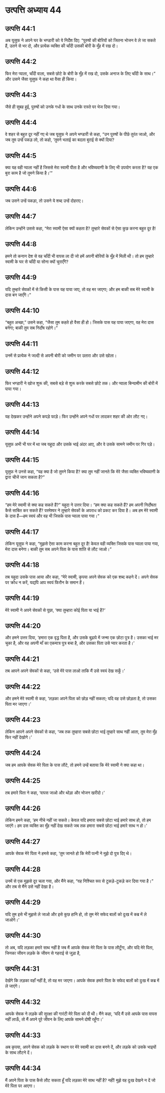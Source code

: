 # उत्पत्ति अध्याय 44

## उत्पत्ति 44:1
अब यूसुफ ने अपने घर के भण्डारी को ये निर्देश दिए: “पुरुषों की बोरियों को जितना भोजन वे ले जा सकते हैं, उतने से भर दो, और प्रत्येक व्यक्ति की चाँदी उसकी बोरी के मुँह में रख दो।

## उत्पत्ति 44:2
फिर मेरा प्याला, चाँदी वाला, सबसे छोटे के बोरी के मुँह में रख दो, उसके अनाज के लिए चाँदी के साथ।” और उसने जैसा यूसुफ ने कहा था वैसा ही किया।

## उत्पत्ति 44:3
जैसे ही सुबह हुई, पुरुषों को उनके गधों के साथ उनके रास्ते पर भेज दिया गया।

## उत्पत्ति 44:4
वे शहर से बहुत दूर नहीं गए थे जब यूसुफ ने अपने भण्डारी से कहा, “उन पुरुषों के पीछे तुरंत जाओ, और जब तुम उन्हें पकड़ लो, तो कहो, ‘तुमने भलाई का बदला बुराई से क्यों दिया?

## उत्पत्ति 44:5
क्या यह वही प्याला नहीं है जिससे मेरा स्वामी पीता है और भविष्यवाणी के लिए भी उपयोग करता है? यह एक बुरा काम है जो तुमने किया है।’”

## उत्पत्ति 44:6
जब उसने उन्हें पकड़ा, तो उसने ये शब्द उन्हें दोहराए।

## उत्पत्ति 44:7
लेकिन उन्होंने उससे कहा, “मेरा स्वामी ऐसा क्यों कहता है? तुम्हारे सेवकों से ऐसा कुछ करना बहुत दूर है!

## उत्पत्ति 44:8
हमने तो कनान देश से वह चाँदी भी वापस ला दी जो हमें अपनी बोरियों के मुँह में मिली थी। तो हम तुम्हारे स्वामी के घर से चाँदी या सोना क्यों चुराएँगे?

## उत्पत्ति 44:9
यदि तुम्हारे सेवकों में से किसी के पास यह पाया जाए, तो वह मर जाएगा; और हम बाकी सब मेरे स्वामी के दास बन जाएँगे।”

## उत्पत्ति 44:10
“बहुत अच्छा,” उसने कहा, “जैसा तुम कहते हो वैसा ही हो। जिसके पास यह पाया जाएगा, वह मेरा दास बनेगा; बाकी तुम सब निर्दोष रहोगे।”

## उत्पत्ति 44:11
उनमें से प्रत्येक ने जल्दी से अपनी बोरी को जमीन पर उतारा और उसे खोला।

## उत्पत्ति 44:12
फिर भण्डारी ने खोज शुरू की, सबसे बड़े से शुरू करके सबसे छोटे तक। और प्याला बिन्यामीन की बोरी में पाया गया।

## उत्पत्ति 44:13
यह देखकर उन्होंने अपने कपड़े फाड़े। फिर उन्होंने अपने गधों पर लादकर शहर की ओर लौट गए।

## उत्पत्ति 44:14
यूसुफ अभी भी घर में था जब यहूदा और उसके भाई अंदर आए, और वे उसके सामने जमीन पर गिर पड़े।

## उत्पत्ति 44:15
यूसुफ ने उनसे कहा, “यह क्या है जो तुमने किया है? क्या तुम नहीं जानते कि मेरे जैसा व्यक्ति भविष्यवाणी के द्वारा चीजें जान सकता है?”

## उत्पत्ति 44:16
“हम मेरे स्वामी से क्या कह सकते हैं?” यहूदा ने उत्तर दिया। “हम क्या कह सकते हैं? हम अपनी निर्दोषता कैसे साबित कर सकते हैं? परमेश्वर ने तुम्हारे सेवकों के अपराध को प्रकट कर दिया है। अब हम मेरे स्वामी के दास हैं—हम स्वयं और वह भी जिसके पास प्याला पाया गया।”

## उत्पत्ति 44:17
लेकिन यूसुफ ने कहा, “मुझसे ऐसा काम करना बहुत दूर है! केवल वही व्यक्ति जिसके पास प्याला पाया गया, मेरा दास बनेगा। बाकी तुम सब अपने पिता के पास शांति से लौट जाओ।”

## उत्पत्ति 44:18
तब यहूदा उसके पास आया और कहा, “मेरे स्वामी, कृपया अपने सेवक को एक शब्द कहने दें। अपने सेवक पर क्रोध न करें, यद्यपि आप स्वयं फिरौन के समान हैं।

## उत्पत्ति 44:19
मेरे स्वामी ने अपने सेवकों से पूछा, ‘क्या तुम्हारा कोई पिता या भाई है?’

## उत्पत्ति 44:20
और हमने उत्तर दिया, ‘हमारा एक वृद्ध पिता है, और उसके बुढ़ापे में जन्मा एक छोटा पुत्र है। उसका भाई मर चुका है, और वह अपनी माँ का एकमात्र पुत्र बचा है, और उसका पिता उसे प्यार करता है।’

## उत्पत्ति 44:21
तब आपने अपने सेवकों से कहा, ‘उसे मेरे पास लाओ ताकि मैं उसे स्वयं देख सकूँ।’

## उत्पत्ति 44:22
और हमने मेरे स्वामी से कहा, ‘लड़का अपने पिता को छोड़ नहीं सकता; यदि वह उसे छोड़ता है, तो उसका पिता मर जाएगा।’

## उत्पत्ति 44:23
लेकिन आपने अपने सेवकों से कहा, ‘जब तक तुम्हारा सबसे छोटा भाई तुम्हारे साथ नहीं आता, तुम मेरा मुँह फिर नहीं देखोगे।’

## उत्पत्ति 44:24
जब हम आपके सेवक मेरे पिता के पास लौटे, तो हमने उन्हें बताया कि मेरे स्वामी ने क्या कहा था।

## उत्पत्ति 44:25
तब हमारे पिता ने कहा, ‘वापस जाओ और थोड़ा और भोजन खरीदो।’

## उत्पत्ति 44:26
लेकिन हमने कहा, ‘हम नीचे नहीं जा सकते। केवल यदि हमारा सबसे छोटा भाई हमारे साथ हो, तो हम जाएंगे। हम उस व्यक्ति का मुँह नहीं देख सकते जब तक हमारा सबसे छोटा भाई हमारे साथ न हो।’

## उत्पत्ति 44:27
आपके सेवक मेरे पिता ने हमसे कहा, ‘तुम जानते हो कि मेरी पत्नी ने मुझे दो पुत्र दिए थे।

## उत्पत्ति 44:28
उनमें से एक मुझसे दूर चला गया, और मैंने कहा, “वह निश्चित रूप से टुकड़े-टुकड़े कर दिया गया है।” और तब से मैंने उसे नहीं देखा है।

## उत्पत्ति 44:29
यदि तुम इसे भी मुझसे ले जाओ और इसे कुछ हानि हो, तो तुम मेरे सफेद बालों को दुःख में कब्र में ले जाओगे।’

## उत्पत्ति 44:30
तो अब, यदि लड़का हमारे साथ नहीं है जब मैं आपके सेवक मेरे पिता के पास लौटूँगा, और यदि मेरे पिता, जिनका जीवन लड़के के जीवन से गहराई से जुड़ा है,

## उत्पत्ति 44:31
देखेंगे कि लड़का वहाँ नहीं है, तो वह मर जाएगा। आपके सेवक हमारे पिता के सफेद बालों को दुःख में कब्र में ले जाएंगे।

## उत्पत्ति 44:32
आपके सेवक ने लड़के की सुरक्षा की गारंटी मेरे पिता को दी थी। मैंने कहा, ‘यदि मैं उसे आपके पास वापस नहीं लाऊँ, तो मैं अपने पूरे जीवन के लिए आपके सामने दोषी रहूँगा।’

## उत्पत्ति 44:33
अब कृपया, अपने सेवक को लड़के के स्थान पर मेरे स्वामी का दास बनने दें, और लड़के को उसके भाइयों के साथ लौटने दें।

## उत्पत्ति 44:34
मैं अपने पिता के पास कैसे लौट सकता हूँ यदि लड़का मेरे साथ नहीं है? नहीं! मुझे वह दुःख देखने न दें जो मेरे पिता पर आएगा।
